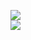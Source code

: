[![](https://img.shields.io/badge/Made%20With-Github%20Spray-lightgrey.svg?style=for-the-badge&logo=github)](https://github.com/Annihil/github-spray#14759)  
[![](https://i.imgur.com/2DrTn0Z.gif)](https://github.com/Annihil/github-spray)